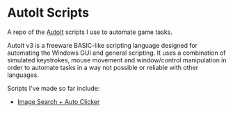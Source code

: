 # AutoIt Scripts

A repo of the [AutoIt](https://www.autoitscript.com/site/) scripts I use to automate game tasks. 

AutoIt v3 is a freeware BASIC-like scripting language designed for automating the Windows GUI and general scripting. It uses a combination of simulated keystrokes, mouse movement and window/control manipulation in order to automate tasks in a way not possible or reliable with other languages.

Scripts I've made so far include:

- [Image Search + Auto Clicker]()
